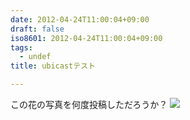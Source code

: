 ```yaml
---
date: 2012-04-24T11:00:04+09:00
draft: false
iso8601: 2012-04-24T11:00:04+09:00
tags:
  - undef
title: ubicastテスト

---
```


この花の写真を何度投稿しただろうか？
![](/images/2012-04-23%2015.20.36_1335232814924.jpg)
